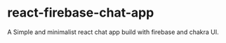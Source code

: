 # react-firebase-chat-app
A Simple and minimalist react chat app build with firebase and chakra UI.
